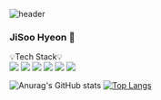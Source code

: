 ![header](https://capsule-render.vercel.app/api?type=waving&color=b4cfe8&height=300&section=header&text=Jichuuu's%20Github%20Profile%20&fontSize=50&fontColor=ffffff)

### JiSoo Hyeon 🐣


💡Tech Stack💡<br>
<img src="https://img.shields.io/badge/django-092E20?style=for-the-badge&logo=django&logoColor=white">
<img src="https://img.shields.io/badge/python-3776AB?style=for-the-badge&logo=python&logoColor=white">
<img src="https://img.shields.io/badge/HTML-E34F26?style=for-the-badge&logo=HTML5&logoColor=white">
<img src="https://img.shields.io/badge/CSS-1572B6?style=for-the-badge&logo=CSS3&logoColor=white">
<img src="https://img.shields.io/badge/JAVASCRIPT-F7DF1E?style=for-the-badge&logo=CSS3&logoColor=white">
<img src="https://img.shields.io/badge/MYSQL-4479A1?style=for-the-badge&logo=CSS3&logoColor=white">


![Anurag's GitHub stats](https://github-readme-stats.vercel.app/api?username=jichuuu-00&count_private=true&show_icons=true&theme=radical&theme=covalt) 
[![Top Langs](https://github-readme-stats.vercel.app/api/top-langs/?username=jichuuu-00&layout=compact)](https://github.com/jichuuu/github-readme-stats)

<!--
**jichuuu-00/jichuuu-00** is a ✨ _special_ ✨ repository because its `README.md` (this file) appears on your GitHub profile.

![Velog's GitHub stats](https://velog-readme-stats.vercel.app/api?name=jichuuu)](https://velog.io/@jichuuu)
